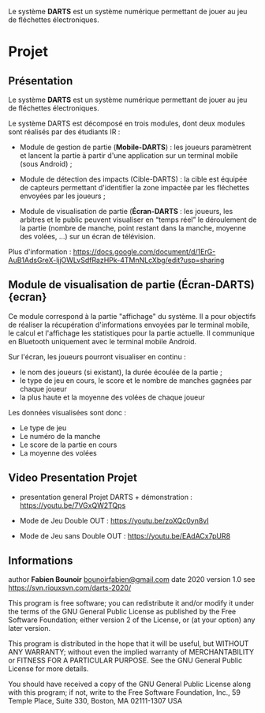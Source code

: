 Le système **DARTS** est un système numérique permettant de jouer au jeu de fléchettes électroniques.

# Projet

## Présentation

Le système **DARTS** est un système numérique permettant de jouer au jeu de fléchettes électroniques.

Le système DARTS est décomposé en trois modules, dont deux modules sont réalisés par des étudiants IR :

* Module de gestion de partie (**Mobile-DARTS**) : les joueurs paramètrent et lancent la partie à partir d'une application sur un terminal mobile (sous Android) ;

* Module de détection des impacts (Cible-DARTS) : la cible est équipée de capteurs permettant d'identifier la zone impactée par les fléchettes envoyées par les joueurs ;

* Module de visualisation de partie (**Écran-DARTS** : les joueurs, les arbitres et le public peuvent visualiser en “temps réel” le déroulement de la partie (nombre de manche, point restant dans la manche, moyenne des volées, ...) sur un écran de télévision.

Plus d'information : https://docs.google.com/document/d/1ErG-AuB1AdsGreX-ljjOWLvSdfRazHPk-4TMnNLcXbg/edit?usp=sharing

## Module de visualisation de partie (Écran-DARTS) {ecran}

Ce module correspond à la partie "affichage" du système. Il a pour objectifs de réaliser la récupération d'informations​ envoyées par le terminal mobile, ​le calcul et l'affichage les statistiques pour la partie actuelle. Il communique en Bluetooth uniquement avec le terminal mobile Android.

Sur l'écran, les joueurs pourront visualiser en continu :

* le nom des joueurs (si existant), la durée écoulée de la partie ;
* le type de jeu en cours, le score et le nombre de manches gagnées par chaque joueur
* la plus haute et la moyenne des volées de chaque joueur

Les données visualisées sont donc :

* Le type de jeu
* Le numéro de la manche
* Le score de la partie en cours
* La moyenne des volées

## Video Presentation Projet

* presentation general Projet DARTS + démonstration : https://youtu.be/7VGxQW2TQps

* Mode de Jeu Double OUT : https://youtu.be/zoXQc0yn8vI

* Mode de Jeu sans Double OUT : https://youtu.be/EAdACx7pUR8

## Informations

author **Fabien Bounoir** <bounoirfabien@gmail.com>
date 2020
version 1.0
see https://svn.riouxsvn.com/darts-2020/


This program is free software; you can redistribute it and/or modify
it under the terms of the GNU General Public License as published by
the Free Software Foundation; either version 2 of the License, or
(at your option) any later version.

This program is distributed in the hope that it will be useful,
but WITHOUT ANY WARRANTY; without even the implied warranty of
MERCHANTABILITY or FITNESS FOR A PARTICULAR PURPOSE. See the
GNU General Public License for more details.

You should have received a copy of the GNU General Public License
along with this program; if not, write to the Free Software
Foundation, Inc., 59 Temple Place, Suite 330, Boston, MA 02111-1307 USA
